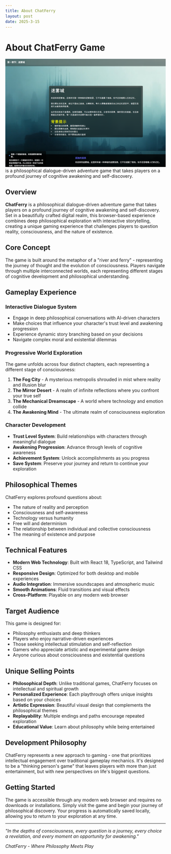 ```yaml
---
title: About ChatFerry
layout: post
date: 2025-3-15
---
```

# About ChatFerry Game

![ChatFerry](attachments/迷雾城png.png) is a philosophical dialogue-driven adventure game that takes players on a profound journey of cognitive awakening and self-discovery.

## Overview

**ChatFerry** is a philosophical dialogue-driven adventure game that takes players on a profound journey of cognitive awakening and self-discovery. Set in a beautifully crafted digital realm, this browser-based experience combines deep philosophical exploration with interactive storytelling, creating a unique gaming experience that challenges players to question reality, consciousness, and the nature of existence.

## Core Concept

The game is built around the metaphor of a "river and ferry" - representing the journey of thought and the evolution of consciousness. Players navigate through multiple interconnected worlds, each representing different stages of cognitive development and philosophical understanding.

## Gameplay Experience

### Interactive Dialogue System
- Engage in deep philosophical conversations with AI-driven characters
- Make choices that influence your character's trust level and awakening progression
- Experience dynamic story branching based on your decisions
- Navigate complex moral and existential dilemmas

### Progressive World Exploration
The game unfolds across four distinct chapters, each representing a different stage of consciousness:

1. **The Fog City** - A mysterious metropolis shrouded in mist where reality and illusion blur
2. **The Mirror Desert** - A realm of infinite reflections where you confront your true self
3. **The Mechanical Dreamscape** - A world where technology and emotion collide
4. **The Awakening Mind** - The ultimate realm of consciousness exploration

### Character Development
- **Trust Level System**: Build relationships with characters through meaningful dialogue
- **Awakening Progression**: Advance through levels of cognitive awareness
- **Achievement System**: Unlock accomplishments as you progress
- **Save System**: Preserve your journey and return to continue your exploration

## Philosophical Themes

ChatFerry explores profound questions about:
- The nature of reality and perception
- Consciousness and self-awareness
- Technology versus humanity
- Free will and determinism
- The relationship between individual and collective consciousness
- The meaning of existence and purpose

## Technical Features

- **Modern Web Technology**: Built with React 18, TypeScript, and Tailwind CSS
- **Responsive Design**: Optimized for both desktop and mobile experiences
- **Audio Integration**: Immersive soundscapes and atmospheric music
- **Smooth Animations**: Fluid transitions and visual effects
- **Cross-Platform**: Playable on any modern web browser

## Target Audience

This game is designed for:
- Philosophy enthusiasts and deep thinkers
- Players who enjoy narrative-driven experiences
- Those seeking intellectual stimulation and self-reflection
- Gamers who appreciate artistic and experimental game design
- Anyone curious about consciousness and existential questions

## Unique Selling Points

- **Philosophical Depth**: Unlike traditional games, ChatFerry focuses on intellectual and spiritual growth
- **Personalized Experience**: Each playthrough offers unique insights based on your choices
- **Artistic Expression**: Beautiful visual design that complements the philosophical themes
- **Replayability**: Multiple endings and paths encourage repeated exploration
- **Educational Value**: Learn about philosophy while being entertained

## Development Philosophy

ChatFerry represents a new approach to gaming - one that prioritizes intellectual engagement over traditional gameplay mechanics. It's designed to be a "thinking person's game" that leaves players with more than just entertainment, but with new perspectives on life's biggest questions.

## Getting Started

The game is accessible through any modern web browser and requires no downloads or installations. Simply visit the game and begin your journey of philosophical discovery. Your progress is automatically saved locally, allowing you to return to your exploration at any time.

---

*"In the depths of consciousness, every question is a journey, every choice a revelation, and every moment an opportunity for awakening."*

*ChatFerry - Where Philosophy Meets Play*
